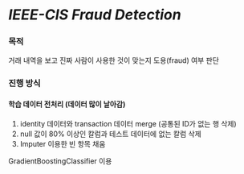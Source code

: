 # *IEEE-CIS Fraud Detection*

### 목적
거래 내역을 보고 진짜 사람이 사용한 것이 맞는지 도용(fraud) 여부 판단

### 진행 방식
#### 학습 데이터 전처리 (데이터 많이 날아감)
1. identity 데이터와 transaction 데이터 merge (공통된 ID가 없는 행 삭제)
2. null 값이 80% 이상인 칼럼과 테스트 데이터에 없는 칼럼 삭제
3. Imputer 이용한 빈 항목 채움

GradientBoostingClassifier 이용
